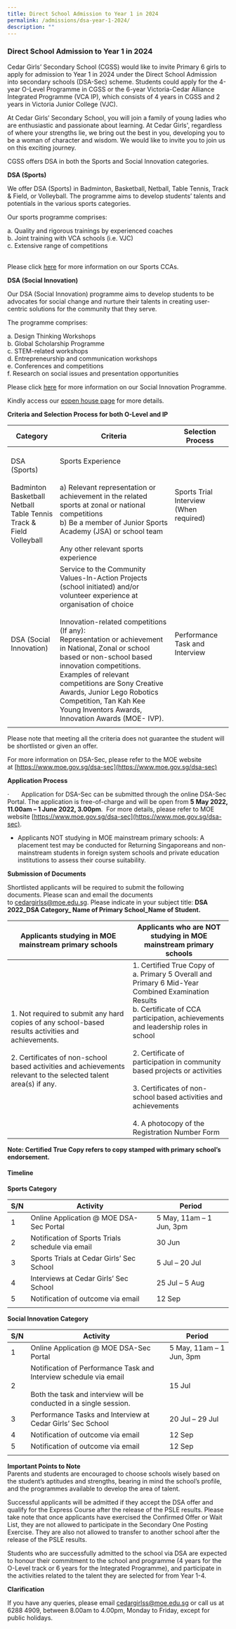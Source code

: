 ```yaml
---
title: Direct School Admission to Year 1 in 2024
permalink: /admissions/dsa-year-1-2024/
description: ""
---
```

### Direct School Admission to Year 1 in 2024

Cedar Girls’ Secondary School (CGSS) would like to invite Primary 6 girls to apply for admission to Year 1 in 2024 under the Direct School Admission into secondary schools (DSA-Sec) scheme. Students could apply for the&nbsp;4-year O-Level Programme&nbsp;in CGSS or the&nbsp;6-year Victoria-Cedar Alliance Integrated Programme (VCA IP), which consists of 4 years in CGSS and 2 years in Victoria Junior College (VJC).&nbsp;

At Cedar Girls’ Secondary School, you will join a family of young ladies who are enthusiastic and passionate about learning. At Cedar Girls', regardless of where your strengths lie, we bring out the best in you, developing you to be a woman of character and wisdom. We would like to invite you to join us on this exciting journey.

  

CGSS offers DSA in both the Sports and Social Innovation categories.&nbsp;

  

**DSA (Sports)**

We offer DSA (Sports) in Badminton, Basketball, Netball, Table Tennis, Track &amp; Field, or Volleyball. The programme aims to develop students’ talents and potentials in the various sports categories. 


  

Our sports programme comprises:

a. Quality and rigorous trainings by experienced coaches <br>
b. Joint training with VCA schools (i.e. VJC)<br>
c. Extensive range of competitions&nbsp;<br>
<br>


Please click&nbsp;[here](https://cedargirlssec.moe.edu.sg/our-curriculum/cca/sports)&nbsp;for more information on our Sports CCAs.

  

**DSA (Social Innovation)**&nbsp;

Our DSA (Social Innovation) programme aims to develop students to be advocates for social change and nurture their talents in creating user-centric solutions for the community that they serve.&nbsp;

  

The programme comprises:

a. Design Thinking Workshops <br>
b. Global Scholarship Programme <br>
c. STEM-related workshops&nbsp;<br>
d. Entrepreneurship and communication workshops<br>
e. Conferences and competitions <br>
f. Research on social issues and presentation opportunities&nbsp;

Please click&nbsp;[here](https://cedargirlssec.moe.edu.sg/centre-for-social-innovation/our-story/about-csi-inc/)&nbsp;for more information on our Social Innovation Programme.

Kindly access our&nbsp;[eopen house page](https://sites.google.com/moe.edu.sg/cedar-open-house-2022)&nbsp;for more details.


**Criteria and Selection Process for&nbsp;both O-Level and IP**

| Category | Criteria | Selection Process |
|---|---|---|
| DSA (Sports)<br><br>Badminton<br>Basketball<br>Netball<br>Table Tennis<br>Track &amp; Field<br>Volleyball<br><br> | <br>Sports Experience<br><br><br>a) Relevant representation or achievement in the related sports at zonal or national competitions  <br>b) Be a member of Junior Sports Academy (JSA) or school team <br><br> Any other relevant sports experience<br> | Sports Trial<br>Interview (When required)  |
| DSA (Social Innovation)  | Service to the Community<br>Values-In-Action Projects (school initiated) and/or volunteer experience at organisation of choice<br><br>Innovation-related competitions (If any):<br>Representation or achievement in National, Zonal or school based or non-school based innovation competitions.<br>Examples of relevant competitions are Sony Creative Awards, Junior Lego Robotics Competition, Tan Kah Kee Young Inventors Awards, Innovation Awards (MOE- IVP). |  Performance Task and Interview |
|  |  |  |

Please note that meeting all the criteria does not guarantee the student will be shortlisted or given an offer.

For more information on DSA-Sec, please refer to the MOE website at&nbsp;[https://www.moe.gov.sg/dsa-sec](https://www.moe.gov.sg/dsa-sec)

**Application Process**

·&nbsp;&nbsp;&nbsp;&nbsp;&nbsp;&nbsp;&nbsp;Application for DSA-Sec can be submitted through the online DSA-Sec Portal. The application is free-of-charge and will be open from&nbsp;**5**&nbsp;**May 2022, 11.00am – 1 June 2022, 3.00pm**.&nbsp;&nbsp;For more details, please refer to MOE website&nbsp;[https://www.moe.gov.sg/dsa-sec](https://www.moe.gov.sg/dsa-sec).&nbsp;

  

*   Applicants NOT studying in MOE mainstream primary schools:&nbsp;A placement test may be conducted for Returning Singaporeans and non-mainstream students in foreign system schools and private education institutions to assess their course suitability.

**Submission of Documents**

Shortlisted applicants will be required to submit the following documents.&nbsp;Please scan and email the documents to&nbsp;[cedargirlss@moe.edu.sg](mailto:cedargirlss@moe.edu.sg). Please indicate in your subject title:&nbsp;**DSA 2022\_DSA Category\_ Name of Primary School\_Name of Student.**

| Applicants studying in MOE mainstream primary schools | Applicants who are NOT studying in MOE mainstream primary schools |
|---|---|
| 1. Not required to submit any hard copies of any school-based results activities and achievements.<br><br>2. Certificates of non-school based activities and achievements relevant to the selected talent area(s) if any.<br>  | 1. Certified True Copy of<br>a. Primary 5 Overall and Primary 6 Mid-Year Combined Examination Results<br>b. Certificate of CCA participation, achievements and leadership roles in school<br><br>2. Certificate of participation in community based projects or activities<br><br>3. Certificates of  non-school based activities and achievements<br><br>4. A photocopy of the Registration Number Form |

**Note: Certified True Copy refers to copy stamped with primary school’s endorsement.**

#### Timeline

**Sports Category**

| S/N | Activity | Period |
|---|---|---|
| 1 | Online Application @ MOE DSA-Sec Portal | 5 May, 11am – 1 Jun, 3pm |
|  2 | Notification of Sports Trials schedule via email  | 30 Jun  |
| 3 | Sports Trials at Cedar Girls’ Sec School | 5 Jul – 20 Jul |
| 4 | Interviews at Cedar Girls’ Sec School | 25 Jul – 5 Aug |
|  5 | Notification of outcome via email  | 12 Sep  |
|  |  |  |

**Social Innovation Category**

| S/N | Activity | Period |
|---|---|---|
| 1 | Online Application @ MOE DSA-Sec Portal | 5 May, 11am – 1 Jun, 3pm |
| 2 | Notification of Performance Task and Interview schedule via email<br><br>Both the task and interview will be conducted in a single session. | 15 Jul  |
| 3 | Performance Tasks and Interview at Cedar Girls’ Sec School  | 20 Jul – 29 Jul |
| 4 |  Notification of outcome via email  | 12 Sep  |
| 5 | Notification of outcome via email  | 12 Sep  |
|  |  |  |

**Important Points to Note**<br>
Parents and students are encouraged to choose schools wisely based on the student’s aptitudes and strengths, bearing in mind the school’s profile, and the programmes available to develop the area of talent.

Successful applicants will be admitted if they accept the DSA offer and qualify for the Express Course after the release of the PSLE results. Please take note that once applicants have exercised the Confirmed Offer or Wait List, they are not allowed to participate in the Secondary One Posting Exercise. They are also not allowed to transfer to another school after the release of the PSLE results.

Students who are successfully admitted to the school via DSA are expected to honour their commitment to the school and programme (4 years for the O-Level track or 6 years for the Integrated Programme), and participate in the activities related to the talent they are selected for from Year 1-4.

  

**Clarification**

If you have any&nbsp;queries, please email&nbsp;[cedargirlss@moe.edu.sg](mailto:cedargirlss@moe.edu.sg)&nbsp;or call us at 6288 4909, between 8.00am to 4.00pm, Monday to Friday, except for public holidays.